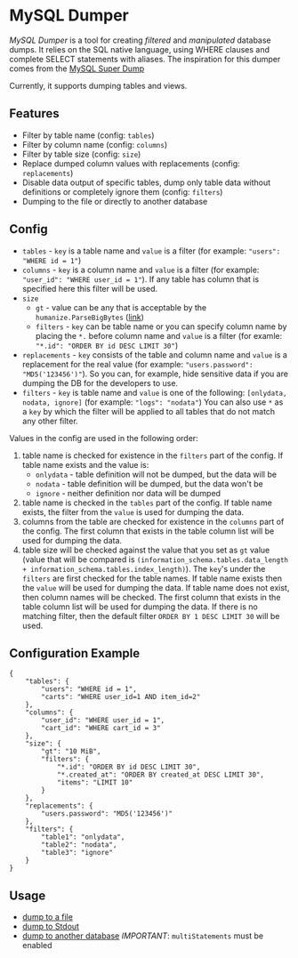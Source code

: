# MySQL Dumper

*MySQL Dumper* is a tool for creating *filtered* and *manipulated* database dumps. It relies on the SQL native language, using WHERE clauses and complete SELECT statements with aliases.
The inspiration for this dumper comes from the [MySQL Super Dump](https://github.com/hgfischer/mysqlsuperdump)

Currently, it supports dumping tables and views.


## Features

* Filter by table name (config: `tables`)
* Filter by column name (config: `columns`)
* Filter by table size (config: `size`)
* Replace dumped column values with replacements (config: `replacements`)
* Disable data output of specific tables, dump only table data without definitions or completely ignore them (config: `filters`)
* Dumping to the file or directly to another database

## Config
 - `tables` - `key` is a table name and `value` is a filter (for example: `"users": "WHERE id = 1"`)
 - `columns` - `key` is a column name and `value` is a filter (for example: `"user_id": "WHERE user_id = 1"`). If any table has column that is specified here this filter will be used.
 - `size`
   - `gt` - value can be any that is acceptable by the `humanize.ParseBigBytes` ([link](https://github.com/dustin/go-humanize/blob/master/bigbytes.go))
   - `filters` - `key` can be table name or you can specify column name by placing the `*.` before column name and `value` is a filter (for examle: `"*.id": "ORDER BY id DESC LIMIT 30"`)
 - `replacements` - `key` consists of the table and column name and `value` is a replacement for the real value (for example: `"users.password": "MD5('123456')"`). So you can, for example, hide sensitive data if you are dumping the DB for the developers to use.
 - `filters` - `key` is table name and `value` is one of the following: `[onlydata, nodata, ignore]` (for example: `"logs": "nodata"`) You can also use `*` as a `key` by which the filter will be applied to all tables that do not match any other filter.

Values in the config are used in the following order:
1. table name is checked for existence in the `filters` part of the config. If table name exists and the value is:
    - `onlydata` - table definition will not be dumped, but the data will be
    - `nodata` - table definition will be dumped, but the data won't be
    - `ignore` - neither definition nor data will be dumped
2. table name is checked in the `tables` part of the config. If table name exists, the filter from the `value` is used for dumping the data.
3. columns from the table are checked for existence in the `columns` part of the config. The first column that exists in the table column list will be used for dumping the data.
4. table size will be checked against the value that you set as `gt` value (value that will be compared is `(information_schema.tables.data_length + information_schema.tables.index_length)`). The `key`'s under the `filters` are first checked for the table names. If table name exists then the `value` will be used for dumping the data. If table name does not exist, then column names will be checked. The first column that exists in the table column list will be used for dumping the data. If there is no matching filter, then the default filter `ORDER BY 1 DESC LIMIT 30` will be used.

## Configuration Example

```
{
    "tables": {
        "users": "WHERE id = 1",
        "carts": "WHERE user_id=1 AND item_id=2"
    },
    "columns": {
        "user_id": "WHERE user_id = 1",
        "cart_id": "WHERE cart_id = 3"
    },
    "size": {
        "gt": "10 MiB",
        "filters": {
            "*.id": "ORDER BY id DESC LIMIT 30",
            "*.created_at": "ORDER BY created_at DESC LIMIT 30",
            "items": "LIMIT 10"
        }
    },
    "replacements": {
        "users.password": "MD5('123456')"
    },
    "filters": {
        "table1": "onlydata",
        "table2": "nodata",
        "table3": "ignore"
    }
}
```

## Usage
 - [dump to a file](examples/file-dumper/main.go)
 - [dump to Stdout](examples/stdout-dumper/main.go)
 - [dump to another database](examples/db-dumper/main.go) *IMPORTANT*: `multiStatements` must be enabled